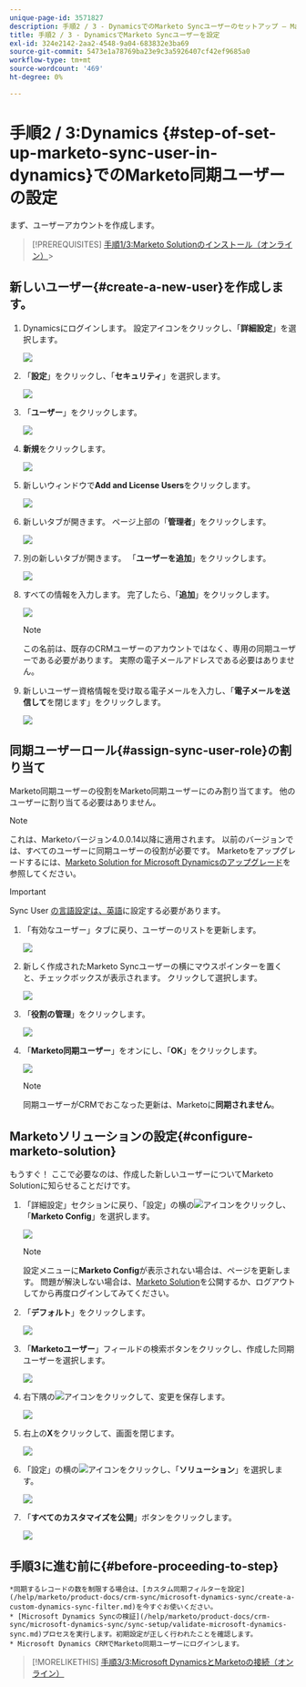 ```yaml
---
unique-page-id: 3571827
description: 手順2 / 3 - DynamicsでのMarketo Syncユーザーのセットアップ — Marketoドキュメント — 製品ドキュメント
title: 手順2 / 3 - DynamicsでMarketo Syncユーザーを設定
exl-id: 324e2142-2aa2-4548-9a04-683832e3ba69
source-git-commit: 5473e1a78769ba23e9c3a5926407cf42ef9685a0
workflow-type: tm+mt
source-wordcount: '469'
ht-degree: 0%

---
```


# 手順2 / 3:Dynamics {#step-of-set-up-marketo-sync-user-in-dynamics}でのMarketo同期ユーザーの設定

まず、ユーザーアカウントを作成します。

>[!PREREQUISITES]
[手順1/3:Marketo Solutionのインストール（オンライン）](/help/marketo/product-docs/crm-sync/microsoft-dynamics-sync/sync-setup/microsoft-dynamics-365/step-1-of-3-install.md)>
>

## 新しいユーザー{#create-a-new-user}を作成します。

1. Dynamicsにログインします。 設定アイコンをクリックし、「**詳細設定**」を選択します。

   ![](assets/one.png)

1. 「**設定**」をクリックし、「**セキュリティ**」を選択します。

   ![](assets/two.png)

1. 「**ユーザー**」をクリックします。

   ![](assets/three.png)

1. **新規**&#x200B;をクリックします。

   ![](assets/four.png)

1. 新しいウィンドウで&#x200B;**Add and License Users**&#x200B;をクリックします。

   ![](assets/five.png)

1. 新しいタブが開きます。 ページ上部の「**管理者**」をクリックします。

   ![](assets/six.png)

1. 別の新しいタブが開きます。 「**ユーザーを追加**」をクリックします。

   ![](assets/seven.png)

1. すべての情報を入力します。 完了したら、「**追加**」をクリックします。

   ![](assets/eight.png)

   >[!NOTE]
   この名前は、既存のCRMユーザーのアカウントではなく、専用の同期ユーザーである必要があります。 実際の電子メールアドレスである必要はありません。

1. 新しいユーザー資格情報を受け取る電子メールを入力し、「**電子メールを送信して**&#x200B;を閉じます」をクリックします。

   ![](assets/nine.png)

## 同期ユーザーロール{#assign-sync-user-role}の割り当て

Marketo同期ユーザーの役割をMarketo同期ユーザーにのみ割り当てます。 他のユーザーに割り当てる必要はありません。

>[!NOTE]
これは、Marketoバージョン4.0.0.14以降に適用されます。 以前のバージョンでは、すべてのユーザーに同期ユーザーの役割が必要です。 Marketoをアップグレードするには、[Marketo Solution for Microsoft Dynamicsのアップグレード](/help/marketo/product-docs/crm-sync/microsoft-dynamics-sync/sync-setup/update-the-marketo-solution-for-microsoft-dynamics.md)を参照してください。

>[!IMPORTANT]
Sync User [の言語設定は、英語](https://portal.dynamics365support.com/knowledgebase/article/KA-01201/en-us)に設定する必要があります。

1. 「有効なユーザー」タブに戻り、ユーザーのリストを更新します。

   ![](assets/ten.png)

1. 新しく作成されたMarketo Syncユーザーの横にマウスポインターを置くと、チェックボックスが表示されます。 クリックして選択します。

   ![](assets/eleven.png)

1. 「**役割の管理**」をクリックします。

   ![](assets/twelve.png)

1. 「**Marketo同期ユーザー**」をオンにし、「**OK**」をクリックします。

   ![](assets/thirteen.png)

   >[!NOTE]
   同期ユーザーがCRMでおこなった更新は、Marketoに&#x200B;**同期されません**。

## Marketoソリューションの設定{#configure-marketo-solution}

もうすぐ！ ここで必要なのは、作成した新しいユーザーについてMarketo Solutionに知らせることだけです。

1. 「詳細設定」セクションに戻り、「設定」の横の![](assets/image2015-5-13-15-3a49-3a19.png)アイコンをクリックし、「**Marketo Config**」を選択します。

   ![](assets/fourteen.png)

   >[!NOTE]
   設定メニューに&#x200B;**Marketo Config**&#x200B;が表示されない場合は、ページを更新します。 問題が解決しない場合は、[Marketo Solution](/help/marketo/product-docs/crm-sync/microsoft-dynamics-sync/sync-setup/microsoft-dynamics-365/step-1-of-3-install.md)を公開するか、ログアウトしてから再度ログインしてみてください。

1. 「**デフォルト**」をクリックします。

   ![](assets/fifteen.png)

1. 「**Marketoユーザー**」フィールドの検索ボタンをクリックし、作成した同期ユーザーを選択します。

   ![](assets/sixteen.png)

1. 右下隅の![](assets/image2015-3-13-15-3a10-3a11.png)アイコンをクリックして、変更を保存します。

   ![](assets/image2015-3-13-15-3a3-3a3.png)

1. 右上の&#x200B;**X**&#x200B;をクリックして、画面を閉じます。

   ![](assets/seventeen.png)

1. 「設定」の横の![](assets/image2015-5-13-15-3a49-3a19-1.png)アイコンをクリックし、「**ソリューション**」を選択します。

   ![](assets/eighteen.png)

1. 「**すべてのカスタマイズを公開**」ボタンをクリックします。

   ![](assets/nineteen.png)

## 手順3に進む前に{#before-proceeding-to-step}

    *同期するレコードの数を制限する場合は、[カスタム同期フィルターを設定](/help/marketo/product-docs/crm-sync/microsoft-dynamics-sync/create-a-custom-dynamics-sync-filter.md)を今すぐお使いください。
    * [Microsoft Dynamics Syncの検証](/help/marketo/product-docs/crm-sync/microsoft-dynamics-sync/sync-setup/validate-microsoft-dynamics-sync.md)プロセスを実行します。初期設定が正しく行われたことを確認します。
    * Microsoft Dynamics CRMでMarketo同期ユーザーにログインします。

>[!MORELIKETHIS]
[手順3/3:Microsoft DynamicsとMarketoの接続（オンライン）](/help/marketo/product-docs/crm-sync/microsoft-dynamics-sync/sync-setup/microsoft-dynamics-365/step-3-of-3-connect.md)
